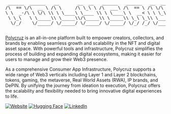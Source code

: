 <pre align="center">
  
 ______  ______   __       __  __   ______   ______   __  __   ______       __   ______    
/\  == \/\  __ \ /\ \     /\ \_\ \ /\  ___\ /\  == \ /\ \/\ \ /\___  \     /\ \ /\  __ \   
\ \  _-/\ \ \/\ \\ \ \____\ \____ \\ \ \____\ \  __< \ \ \_\ \\/_/  /__    \ \ \\ \ \/\ \  
 \ \_\   \ \_____\\ \_____\\/\_____\\ \_____\\ \_\ \_\\ \_____\ /\_____\    \ \_\\ \_____\ 
  \/_/    \/_____/ \/_____/ \/_____/ \/_____/ \/_/ /_/ \/_____/ \/_____/     \/_/ \/_____/ 
                                                                                                                                                                                                  
</pre>                                               

[Polycruz](https://www.polycruz.io/) is an all-in-one platform built to empower creators, collectors, and brands by enabling seamless growth and scalability in the NFT and digital asset space. With powerful tools and infrastructure, Polycruz simplifies the process of building and expanding digital ecosystems, making it easier for users to manage and grow their Web3 presence.

As a comprehensive Consumer App Infrastructure, Polycruz supports a wide range of Web3 verticals including Layer 1 and Layer 2 blockchains, tokens, gaming, the metaverse, Real World Assets (RWA), IP brands, and DePIN. By unifying the journey from ideation to execution, Polycruz offers the scalability and flexibility needed to bring innovative digital experiences to life.

[![Website](https://img.shields.io/badge/Website-polycruz.io-blue?style=flat&logo=globe)](https://www.polycruz.io/)
[![Hugging Face](https://img.shields.io/badge/🤗%20Hugging%20Face-Polycruz9-yellow)](https://huggingface.co/Polycruz9)
[![LinkedIn](https://img.shields.io/badge/LinkedIn-Profile-0A66C2?style=flat&logo=linkedin)](https://www.linkedin.com/company/polycruz)


                        
